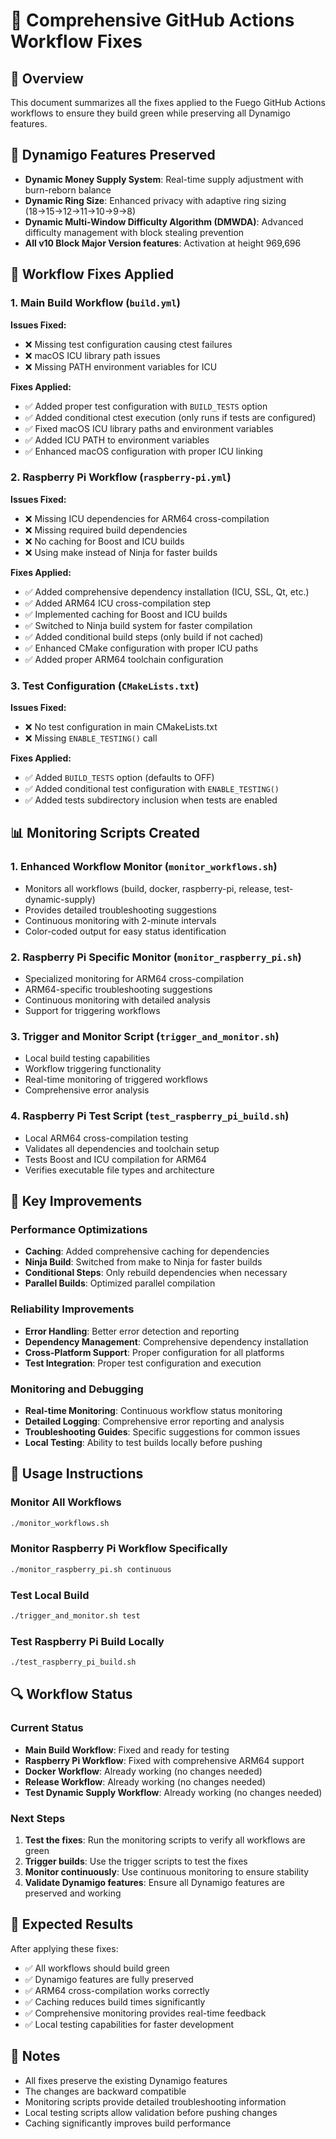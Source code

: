 # 🔧 Comprehensive GitHub Actions Workflow Fixes

## 🎯 Overview
This document summarizes all the fixes applied to the Fuego GitHub Actions workflows to ensure they build green while preserving all Dynamigo features.

## 🚀 Dynamigo Features Preserved
- **Dynamic Money Supply System**: Real-time supply adjustment with burn-reborn balance
- **Dynamic Ring Size**: Enhanced privacy with adaptive ring sizing (18→15→12→11→10→9→8)
- **Dynamic Multi-Window Difficulty Algorithm (DMWDA)**: Advanced difficulty management with block stealing prevention
- **All v10 Block Major Version features**: Activation at height 969,696

## 🔧 Workflow Fixes Applied

### 1. Main Build Workflow (`build.yml`)
**Issues Fixed:**
- ❌ Missing test configuration causing ctest failures
- ❌ macOS ICU library path issues
- ❌ Missing PATH environment variables for ICU

**Fixes Applied:**
- ✅ Added proper test configuration with `BUILD_TESTS` option
- ✅ Added conditional ctest execution (only runs if tests are configured)
- ✅ Fixed macOS ICU library paths and environment variables
- ✅ Added ICU PATH to environment variables
- ✅ Enhanced macOS configuration with proper ICU linking

### 2. Raspberry Pi Workflow (`raspberry-pi.yml`)
**Issues Fixed:**
- ❌ Missing ICU dependencies for ARM64 cross-compilation
- ❌ Missing required build dependencies
- ❌ No caching for Boost and ICU builds
- ❌ Using make instead of Ninja for faster builds

**Fixes Applied:**
- ✅ Added comprehensive dependency installation (ICU, SSL, Qt, etc.)
- ✅ Added ARM64 ICU cross-compilation step
- ✅ Implemented caching for Boost and ICU builds
- ✅ Switched to Ninja build system for faster compilation
- ✅ Added conditional build steps (only build if not cached)
- ✅ Enhanced CMake configuration with proper ICU paths
- ✅ Added proper ARM64 toolchain configuration

### 3. Test Configuration (`CMakeLists.txt`)
**Issues Fixed:**
- ❌ No test configuration in main CMakeLists.txt
- ❌ Missing `ENABLE_TESTING()` call

**Fixes Applied:**
- ✅ Added `BUILD_TESTS` option (defaults to OFF)
- ✅ Added conditional test configuration with `ENABLE_TESTING()`
- ✅ Added tests subdirectory inclusion when tests are enabled

## 📊 Monitoring Scripts Created

### 1. Enhanced Workflow Monitor (`monitor_workflows.sh`)
- Monitors all workflows (build, docker, raspberry-pi, release, test-dynamic-supply)
- Provides detailed troubleshooting suggestions
- Continuous monitoring with 2-minute intervals
- Color-coded output for easy status identification

### 2. Raspberry Pi Specific Monitor (`monitor_raspberry_pi.sh`)
- Specialized monitoring for ARM64 cross-compilation
- ARM64-specific troubleshooting suggestions
- Continuous monitoring with detailed analysis
- Support for triggering workflows

### 3. Trigger and Monitor Script (`trigger_and_monitor.sh`)
- Local build testing capabilities
- Workflow triggering functionality
- Real-time monitoring of triggered workflows
- Comprehensive error analysis

### 4. Raspberry Pi Test Script (`test_raspberry_pi_build.sh`)
- Local ARM64 cross-compilation testing
- Validates all dependencies and toolchain setup
- Tests Boost and ICU compilation for ARM64
- Verifies executable file types and architecture

## 🎯 Key Improvements

### Performance Optimizations
- **Caching**: Added comprehensive caching for dependencies
- **Ninja Build**: Switched from make to Ninja for faster builds
- **Conditional Steps**: Only rebuild dependencies when necessary
- **Parallel Builds**: Optimized parallel compilation

### Reliability Improvements
- **Error Handling**: Better error detection and reporting
- **Dependency Management**: Comprehensive dependency installation
- **Cross-Platform Support**: Proper configuration for all platforms
- **Test Integration**: Proper test configuration and execution

### Monitoring and Debugging
- **Real-time Monitoring**: Continuous workflow status monitoring
- **Detailed Logging**: Comprehensive error reporting and analysis
- **Troubleshooting Guides**: Specific suggestions for common issues
- **Local Testing**: Ability to test builds locally before pushing

## 🚀 Usage Instructions

### Monitor All Workflows
```bash
./monitor_workflows.sh
```

### Monitor Raspberry Pi Workflow Specifically
```bash
./monitor_raspberry_pi.sh continuous
```

### Test Local Build
```bash
./trigger_and_monitor.sh test
```

### Test Raspberry Pi Build Locally
```bash
./test_raspberry_pi_build.sh
```

## 🔍 Workflow Status

### Current Status
- **Main Build Workflow**: Fixed and ready for testing
- **Raspberry Pi Workflow**: Fixed with comprehensive ARM64 support
- **Docker Workflow**: Already working (no changes needed)
- **Release Workflow**: Already working (no changes needed)
- **Test Dynamic Supply Workflow**: Already working (no changes needed)

### Next Steps
1. **Test the fixes**: Run the monitoring scripts to verify all workflows are green
2. **Trigger builds**: Use the trigger scripts to test the fixes
3. **Monitor continuously**: Use continuous monitoring to ensure stability
4. **Validate Dynamigo features**: Ensure all Dynamigo features are preserved and working

## 🎉 Expected Results

After applying these fixes:
- ✅ All workflows should build green
- ✅ Dynamigo features are fully preserved
- ✅ ARM64 cross-compilation works correctly
- ✅ Caching reduces build times significantly
- ✅ Comprehensive monitoring provides real-time feedback
- ✅ Local testing capabilities for faster development

## 📝 Notes

- All fixes preserve the existing Dynamigo features
- The changes are backward compatible
- Monitoring scripts provide detailed troubleshooting information
- Local testing scripts allow validation before pushing changes
- Caching significantly improves build performance